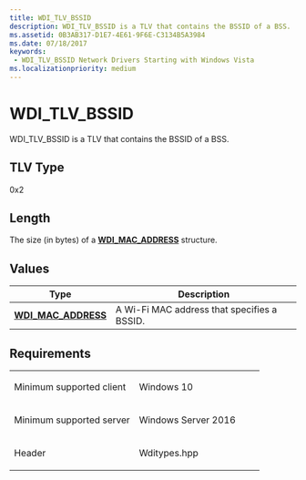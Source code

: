 ```yaml
---
title: WDI_TLV_BSSID
description: WDI_TLV_BSSID is a TLV that contains the BSSID of a BSS.
ms.assetid: 0B3AB317-D1E7-4E61-9F6E-C3134B5A3984
ms.date: 07/18/2017
keywords:
 - WDI_TLV_BSSID Network Drivers Starting with Windows Vista
ms.localizationpriority: medium
---
```


# WDI\_TLV\_BSSID


WDI\_TLV\_BSSID is a TLV that contains the BSSID of a BSS.

## TLV Type


0x2

## Length


The size (in bytes) of a [**WDI\_MAC\_ADDRESS**](https://msdn.microsoft.com/library/windows/hardware/dn926071) structure.

## Values


| Type                                              | Description                                 |
|---------------------------------------------------|---------------------------------------------|
| [**WDI\_MAC\_ADDRESS**](https://msdn.microsoft.com/library/windows/hardware/dn926071) | A Wi-Fi MAC address that specifies a BSSID. |

 

Requirements
------------

<table>
<colgroup>
<col width="50%" />
<col width="50%" />
</colgroup>
<tbody>
<tr class="odd">
<td><p>Minimum supported client</p></td>
<td><p>Windows 10</p></td>
</tr>
<tr class="even">
<td><p>Minimum supported server</p></td>
<td><p>Windows Server 2016</p></td>
</tr>
<tr class="odd">
<td><p>Header</p></td>
<td>Wditypes.hpp</td>
</tr>
</tbody>
</table>

 

 




